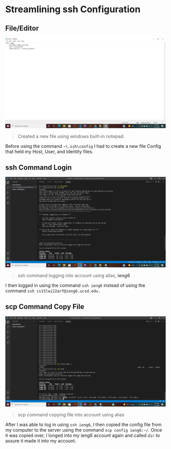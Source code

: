 # Streamlining ssh Configuration

## File/Editor

![Image](Config.png)
>Created a new file using windows built-in notepad.

Before using the command ```~\.ssh\config``` I had to create a new file Config that held my Host, User, and Identity files. 

## ssh Command Login

![Image](ALI.png)
>ssh command logging into account using alias, **ieng6**

I then logged in using the command ```ssh ieng6``` instead of using the command ```ssh cs15lwi22arf@ieng6.ucsd.edu.``` 


## scp Command Copy File

![Image](copy.png)
>scp command copying file into account using alias

After I was able to log in using ```ssh ieng6```, I then copied the config file from my computer to the server using the command ```scp config ieng6:~/```. Once it was copied over, I longed into my ieng6 account again and called ```dir``` to assure it made it into my account.
